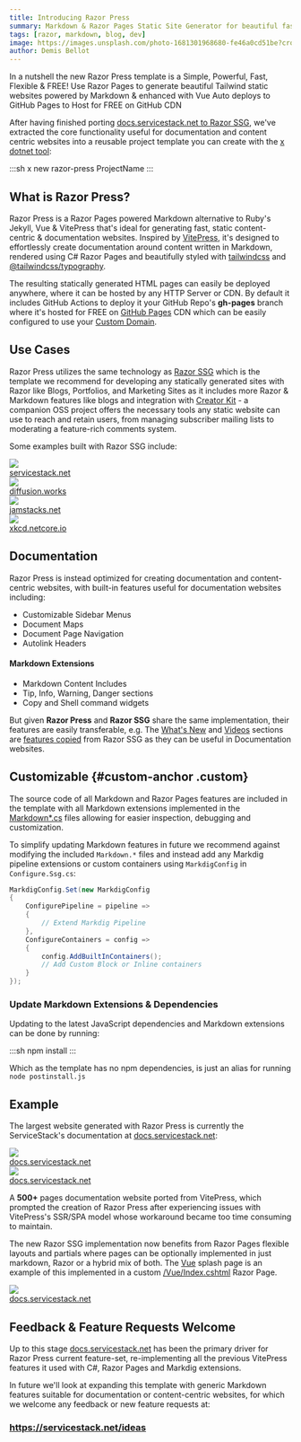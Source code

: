 ```yaml
---
title: Introducing Razor Press
summary: Markdown & Razor Pages Static Site Generator for beautiful fast Content & Documentation
tags: [razor, markdown, blog, dev]
image: https://images.unsplash.com/photo-1681301968680-fe46a0cd51be?crop=entropy&fit=crop&h=1000&w=2000
author: Demis Bellot
---
```


In a nutshell the new Razor Press template is a Simple, Powerful, Fast, Flexible & FREE! Use Razor Pages to generate 
beautiful Tailwind static websites powered by Markdown & enhanced with Vue Auto deploys to GitHub Pages to Host 
for FREE on GitHub CDN

<div class="flex justify-center">
    <lite-youtube class="w-full mx-4 my-4" width="560" height="315" videoid="uqEa_DfFFDQ" style="background-image: url('https://img.youtube.com/vi/uqEa_DfFFDQ/maxresdefault.jpg')"></lite-youtube>
</div>

After having finished porting [docs.servicestack.net to Razor SSG](/posts/new_razor_ssg_docs), we've extracted the core
functionality useful for documentation and content centric websites into a reusable project template you can create
with the [x dotnet tool](https://docs.servicestack.net/dotnet-tool):

:::sh
x new razor-press ProjectName
:::

## What is Razor Press?

Razor Press is a Razor Pages powered Markdown alternative to Ruby's Jekyll, Vue & VitePress that's ideal for
generating fast, static content-centric & documentation websites. Inspired by [VitePress](https://vitepress.dev),
it's designed to effortlessly create documentation around content written in Markdown, rendered using C# Razor Pages
and beautifully styled with [tailwindcss](https://tailwindcss.com) and [@tailwindcss/typography](https://tailwindcss.com/docs/typography-plugin).

The resulting statically generated HTML pages can easily be deployed anywhere, where it can be hosted by any HTTP Server or CDN.
By default it includes GitHub Actions to deploy it your GitHub Repo's **gh-pages** branch where it's hosted for FREE
on [GitHub Pages](https://pages.github.com) CDN which can be easily configured to use your
[Custom Domain](https://docs.github.com/en/pages/configuring-a-custom-domain-for-your-github-pages-site).

## Use Cases

Razor Press utilizes the same technology as
[Razor SSG](https://razor-ssg.web-templates.io/posts/razor-ssg) which is the template we recommend for developing any
statically generated sites with Razor like Blogs, Portfolios, and Marketing Sites as it includes more Razor & Markdown
features like blogs and integration with [Creator Kit](https://servicestack.net/creatorkit/) - a companion OSS project
offers the necessary tools any static website can use to reach and retain users, from managing subscriber mailing lists to
moderating a feature-rich comments system.

Some examples built with Razor SSG include:

<div class="not-prose mt-8 grid grid-cols-2 gap-4">
    <a class="block group border dark:border-gray-800 hover:border-indigo-700 dark:hover:border-indigo-700 flex flex-col justify-between" href="https://servicestack.net">
        <img class="p-2" src="https://docs.servicestack.net/img/pages/ssg/servicestack.net-home-1440.png">
        <div class="bg-gray-50 dark:bg-gray-800 text-gray-600 dark:text-gray-300 font-semibold group-hover:bg-indigo-700 group-hover:text-white text-center py-2">servicestack.net</div>
    </a>
    <a class="block group border dark:border-gray-800 hover:border-indigo-700 dark:hover:border-indigo-700" href="https://diffusion.works">
        <div style="max-height:350px;overflow:hidden">
        <img class="p-2" src="https://servicestack.net/img/posts/vue-diffusion/vuediffusion-search.png"></div>
        <div class="bg-gray-50 dark:bg-gray-800 text-gray-600 dark:text-gray-300 font-semibold group-hover:bg-indigo-700 group-hover:text-white text-center py-2">diffusion.works</div>
    </a>
    <a class="block group border dark:border-gray-800 hover:border-indigo-700 dark:hover:border-indigo-700" href="https://jamstacks.net">
        <img class="p-2" src="https://docs.servicestack.net/img/pages/release-notes/v6.9/jamstacks-screenshot.png">
        <div class="bg-gray-50 dark:bg-gray-800 text-gray-600 dark:text-gray-300 font-semibold group-hover:bg-indigo-700 group-hover:text-white text-center py-2">jamstacks.net</div>
    </a>
    <a class="block group border dark:border-gray-800 hover:border-indigo-700 dark:hover:border-indigo-700" href="https://xkcd.netcore.io">
        <img class="p-2" src="https://docs.servicestack.net/img/pages/release-notes/v6.9/xkcd-screenshot.png">
        <div class="bg-gray-50 dark:bg-gray-800 text-gray-600 dark:text-gray-300 font-semibold group-hover:bg-indigo-700 group-hover:text-white text-center py-2">xkcd.netcore.io</div>
    </a>
</div>

## Documentation

Razor Press is instead optimized for creating documentation and content-centric websites, with built-in features useful
for documentation websites including:

- Customizable Sidebar Menus
- Document Maps
- Document Page Navigation
- Autolink Headers

#### Markdown Extensions

- Markdown Content Includes
- Tip, Info, Warning, Danger sections
- Copy and Shell command widgets

But given **Razor Press** and **Razor SSG** share the same implementation, their features are easily transferable, e.g.
The [What's New](/whatsnew) and [Videos](/videos) sections are
[features copied](https://razor-ssg.web-templates.io/posts/razor-ssg#whats-new-feature) from Razor SSG as they can be
useful in Documentation websites.

## Customizable {#custom-anchor .custom}

The source code of all Markdown and Razor Pages features are included in the template with all Markdown extensions
implemented in the [Markdown*.cs](https://github.com/NetCoreTemplates/razor-press/tree/main/MyApp) files allowing for
easier inspection, debugging and customization.

To simplify updating Markdown features in future we recommend against modifying the included `Markdown.*` files and instead
add any Markdig pipeline extensions or custom containers using `MarkdigConfig` in `Configure.Ssg.cs`:

```csharp
MarkdigConfig.Set(new MarkdigConfig
{
    ConfigurePipeline = pipeline =>
    {
        // Extend Markdig Pipeline
    },
    ConfigureContainers = config =>
    {
        config.AddBuiltInContainers();
        // Add Custom Block or Inline containers
    }
});
```

### Update Markdown Extensions & Dependencies

Updating to the latest JavaScript dependencies and Markdown extensions can be done by running:

:::sh
npm install
:::

Which as the template has no npm dependencies, is just an alias for running `node postinstall.js`

## Example

The largest website generated with Razor Press is currently the ServiceStack's documentation at
[docs.servicestack.net](https://docs.servicestack.net):

<div class="not-prose mt-8 grid grid-cols-2 gap-4">
    <a class="block group border dark:border-gray-800 hover:border-indigo-700 dark:hover:border-indigo-700" href="https://docs.servicestack.net/?light">
        <img class="p-2" src="https://servicestack.net/img/posts/razor-ssg/docs.servicestack.net.png">
        <div class="bg-gray-50 dark:bg-gray-800 text-gray-600 dark:text-gray-300 font-semibold group-hover:bg-indigo-700 group-hover:text-white text-center py-2">docs.servicestack.net</div>
    </a>
    <a class="block group border dark:border-gray-800 hover:border-indigo-700 dark:hover:border-indigo-700" href="https://docs.servicestack.net/?dark">
        <img class="p-2" src="https://servicestack.net/img/posts/razor-ssg/docs.servicestack.net-dark.png">
        <div class="bg-gray-50 dark:bg-gray-800 text-gray-600 dark:text-gray-300 font-semibold group-hover:bg-indigo-700 group-hover:text-white text-center py-2">docs.servicestack.net</div>
    </a>
</div>

A **500+** pages documentation website ported from VitePress, which prompted the creation of Razor Press after
experiencing issues with VitePress's SSR/SPA model whose workaround became too time consuming to maintain.

The new Razor SSG implementation now benefits from Razor Pages flexible layouts and partials where pages can be optionally
implemented in just markdown, Razor or a hybrid mix of both. The [Vue](https://docs.servicestack.net/vue//) splash page is an example of this implemented in a custom
[/Vue/Index.cshtml](https://github.com/NetCoreTemplates/razor-press/blob/main/MyApp/Pages/Vue/Index.cshtml) Razor Page.

<div class="not-prose mt-8 grid grid-cols-2 gap-4">
    <a class="block group border dark:border-gray-800 hover:border-indigo-700 dark:hover:border-indigo-700" href="https://docs.servicestack.net/vue/">
        <img class="p-2" src="https://docs.servicestack.net/img/pages/ssg/razor-pages-vue.png">
        <div class="bg-gray-50 dark:bg-gray-800 text-gray-600 dark:text-gray-300 font-semibold group-hover:bg-indigo-700 group-hover:text-white text-center py-2">docs.servicestack.net</div>
    </a>
</div>

## Feedback & Feature Requests Welcome

Up to this stage [docs.servicestack.net](https://docs.servicestack.net) has been the primary driver for Razor Press
current feature-set, re-implementing all the previous VitePress features it used with C#, Razor Pages and Markdig extensions.

In future we'll look at expanding this template with generic Markdown features suitable for documentation or content-centric
websites, for which we welcome any feedback or new feature requests at:

<div class="not-prose">
   <h3 class="m-0 py-8 text-3xl text-center text-blue-600"><a href="https://servicestack.net/ideas">https://servicestack.net/ideas</a></h3>
</div>